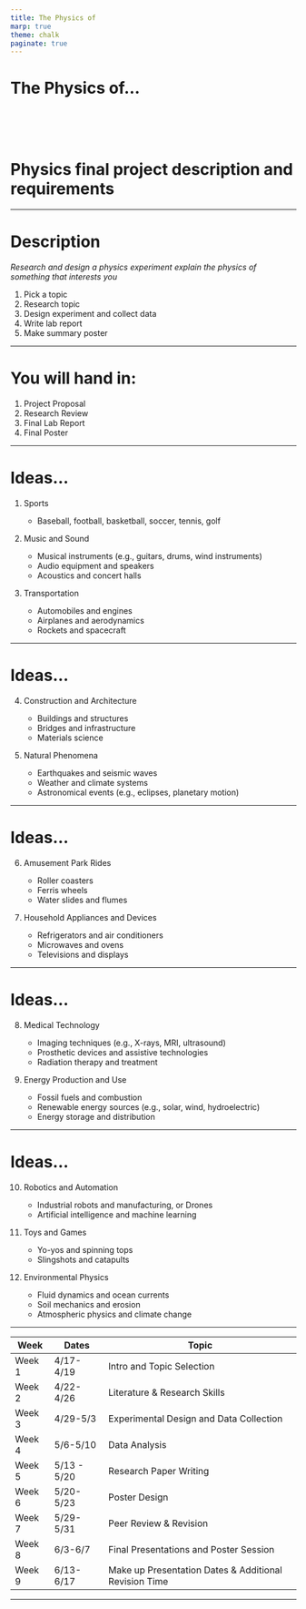 ```yaml
---
title: The Physics of
marp: true
theme: chalk
paginate: true
---
```


# The Physics of... <!---fit--->

<br>
<br>
<br>

# Physics final project description and requirements 


---

# Description 

_Research and design a physics experiment explain the physics of something that interests you_

1. Pick a topic 
2. Research topic
3. Design experiment and collect data
4. Write lab report
5. Make summary poster

---

# You will hand in:

1. Project Proposal
2. Research Review 
3. Final Lab Report
4. Final Poster

---

# Ideas...

1. Sports
   - Baseball, football, basketball, soccer, tennis, golf

2. Music and Sound
   - Musical instruments (e.g., guitars, drums, wind instruments)
   - Audio equipment and speakers
   - Acoustics and concert halls

3. Transportation
   - Automobiles and engines
   - Airplanes and aerodynamics
   - Rockets and spacecraft

---

# Ideas...


4. Construction and Architecture
   - Buildings and structures
   - Bridges and infrastructure
   - Materials science

5. Natural Phenomena
   - Earthquakes and seismic waves
   - Weather and climate systems
   - Astronomical events (e.g., eclipses, planetary motion)

---

# Ideas...


6. Amusement Park Rides
   - Roller coasters
   - Ferris wheels
   - Water slides and flumes

7. Household Appliances and Devices
   - Refrigerators and air conditioners
   - Microwaves and ovens
   - Televisions and displays

---

# Ideas...

8. Medical Technology
   - Imaging techniques (e.g., X-rays, MRI, ultrasound)
   - Prosthetic devices and assistive technologies
   - Radiation therapy and treatment

9. Energy Production and Use
   - Fossil fuels and combustion
   - Renewable energy sources (e.g., solar, wind, hydroelectric)
   - Energy storage and distribution

---

# Ideas...

10. Robotics and Automation
    - Industrial robots and manufacturing, or Drones
    - Artificial intelligence and machine learning

11. Toys and Games
    - Yo-yos and spinning tops
    - Slingshots and catapults

12. Environmental Physics
    - Fluid dynamics and ocean currents
    - Soil mechanics and erosion
    - Atmospheric physics and climate change

---

| Week   | Dates       | Topic                                                 |
| ------ | ----------- | ----------------------------------------------------- |
| Week 1 | 4/17-4/19   | Intro and Topic Selection                             |
| Week 2 | 4/22-4/26   | Literature & Research Skills                          |
| Week 3 | 4/29-5/3    | Experimental Design and Data Collection               |
| Week 4 | 5/6-5/10    | Data Analysis                                         |
| Week 5 | 5/13 - 5/20 | Research Paper Writing                                |
| Week 6 | 5/20-5/23   | Poster Design                                         |
| Week 7 | 5/29-5/31   | Peer Review & Revision                                |
| Week 8 | 6/3-6/7     | Final Presentations and Poster Session                |
| Week 9 | 6/13-6/17   | Make up Presentation Dates & Additional Revision Time |

---
